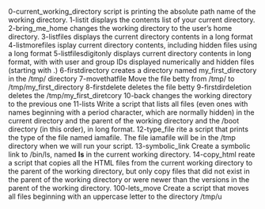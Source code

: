 0-current_working_directory script is printing the absolute path name of the working directory.
1-listit displays the contents list of your current directory.
2-bring_me_home changes the working directory to the user’s home directory.
3-listfiles displays the current directory contents in a long format
4-listmorefiles isplay current directory contents, including hidden files using a long format
5-listfilesdigitonly displays current directory contents in  long format, with with user and group IDs displayed numerically and hidden files (starting with .)
6-firstdirectory creates a directory named my_first_directory in the /tmp/ directory
7-movethatfile Move the file betty from /tmp/ to /tmp/my_first_directory
8-firstdelete deletes the file betty
9-firstdirdeletion deletes the /tmp/my_first_diretcory
10-back changes the working directory to the previous one
11-lists Write a script that lists all files (even ones with names beginning with a period character, which are normally hidden) in the current directory and the parent of the working directory and the /boot directory (in this order), in long format.
12-type_file rite a script that prints the type of the file named iamafile. The file iamafile will be in the /tmp directory when we will run your script.
13-symbolic_link Create a symbolic link to /bin/ls, named __ls__ in the current working directory.
14-copy_html reate a script that copies all the HTML files from the current working directory to the parent of the working directory, but only copy files that did not exist in the parent of the working directory or were newer than the versions in the parent of the working directory.
100-lets_move Create a script that moves all files beginning with an uppercase letter to the directory /tmp/u

